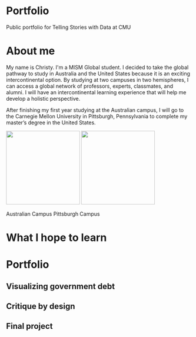 # Portfolio
Public portfolio for Telling Stories with Data at CMU


# About me
My name is Christy. I'm a MISM Global student. I decided to take the global pathway to study in Australia and the United States because it is an exciting intercontinental option. By studying at two campuses in two hemispheres, I can access a global network of professors, experts, classmates, and alumni. I will have an intercontinental learning experience that will help me develop a holistic perspective.

After finishing my first year studying at the Australian campus, I will go to the Carnegie Mellon University in Pittsburgh, Pennsylvania to complete my master’s degree in the United States. 

<img src="https://user-images.githubusercontent.com/116990977/198948699-526a6296-aaad-4cdb-a821-0366421dc592.jpg" width="200"/> <img src="https://user-images.githubusercontent.com/116990977/199159212-109dac12-1ce5-4ac4-8e12-7709206a8d85.jpg" width="200"/>

Australian Campus              Pittsburgh Campus 


# What I hope to learn


# Portfolio
## Visualizing government debt
## Critique by design
## Final project
